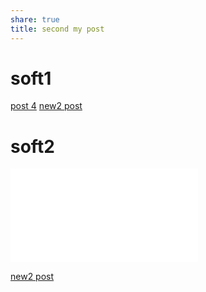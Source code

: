 ```yaml
---
share: true
title: second my post
---
```



# soft1

[post 4](second%20my%20post.md)
[new2 post](./wiki2/post-G3.md)

# soft2

![new2 post](./wiki2/post-G3.md#top1)

[new2 post](./wiki2/post-G3.md#top1)




